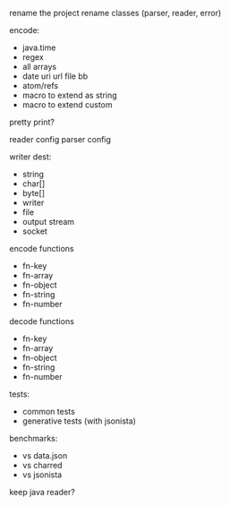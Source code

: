 
rename the project
rename classes (parser, reader, error)

encode:
- java.time
- regex
- all arrays
- date uri url file bb
- atom/refs
- macro to extend as string
- macro to extend custom

pretty print?

reader config
parser config

writer dest:
- string
- char[]
- byte[]
- writer
- file
- output stream
- socket

encode functions
- fn-key
- fn-array
- fn-object
- fn-string
- fn-number

decode functions
- fn-key
- fn-array
- fn-object
- fn-string
- fn-number

tests:
- common tests
- generative tests (with jsonista)

benchmarks:
- vs data.json
- vs charred
- vs jsonista

keep java reader?
